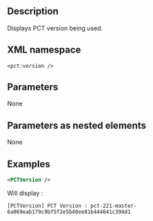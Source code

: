 ## Description

Displays PCT version being used.

## XML namespace

`<pct:version />`

## Parameters

None

## Parameters as nested elements

None

## Examples

```xml
<PCTVersion />
```
Will display :
```
[PCTVersion] PCT Version : pct-221-master-6a069eab179c9bf5f2e5b40ee81b444641c394d1
```
